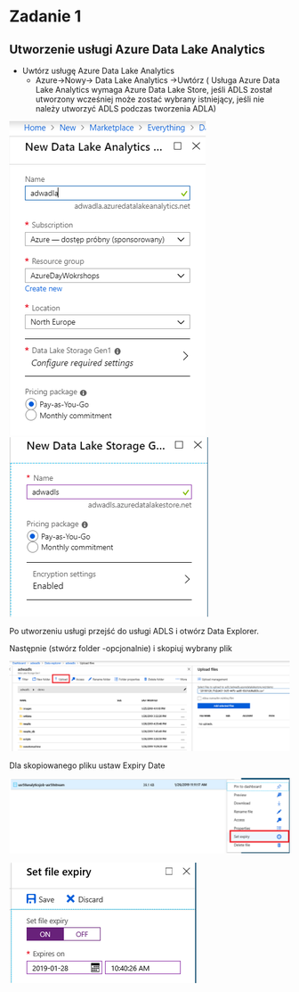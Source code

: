 # Zadanie 1

## Utworzenie usługi Azure Data Lake Analytics

- Uwtórz usługę Azure Data Lake Analytics 
  - Azure->Nowy-> Data Lake Analytics ->Uwtórz ( Usługa Azure Data Lake Analytics wymaga Azure Data Lake Store, jeśli ADLS został utworzony wcześniej może zostać wybrany istniejący, jeśli nie należy utworzyć ADLS podczas tworzenia ADLA)

![Tworzenie usługi ADLA](../Imgs/CreateADLA.png)
![Tworzenie usługi ADLS](../Imgs/CreateADLS.png)



Po utworzeniu usługi przejść do usługi ADLS i otwórz Data Explorer.

Następnie (stwórz folder -opcjonalnie) i skopiuj wybrany plik

![](../Imgs/ADLSDEUploadFile.png)

Dla skopiowanego pliku ustaw Expiry Date

![](..\Imgs/ADLSSetExpireDate.png)



![](../Imgs/ADLSSetFileExpiry.png)
